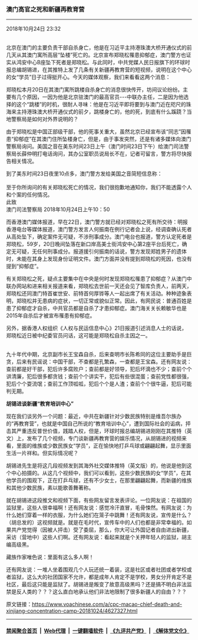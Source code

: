 ### 澳门高官之死和新疆再教育营
------------------------

<div class="published">
 <span class="date" title="中国时间">
  <time datetime="2018-10-24T23:32:26+08:00">
   2018年10月24日 23:32
  </time>
 </span>
</div>
<br/>
<div class="wsw">
 <p>
  北京在澳门的主要负责干部自杀身亡，他是在习近平主持港珠澳大桥开通仪式的前几天从其澳门寓所高层“坠楼”死亡的。北京宣布郑晓松罹患抑郁症，澳门警方也证实从鸿安中心B座坠下死者是郑晓松。与此同时，中共党媒人民日报旗下的环球时报总编胡锡进，在其推特上发了几条有关新疆再教育营的短视频，说明在这个中心的女“学员”日子过得挺开心。今天的媒体观察，我们来看看这两个消息：
 </p>
 <p>
  郑晓松本月20日在其澳门寓所跳楼自杀身亡的消息很快传开，坊间议论纷纷。主要有几个原因，一因为他是北京驻澳门的最高官员---中联办主任，二是因为他选择的这个“跳楼”的时机，很耐人寻味：他是在习近平即将要到与澳门近在咫尺的珠海来主持港珠澳大桥开通仪式的前夕，跳楼身亡的，他的死，到底有什么蹊跷？当地警察局是如何对外界说明的？
 </p>
 <p>
  由于郑晓松是中国正部级干部，他的死事关重大，虽然北京已经宣布该“同志”因罹患“抑郁症”在其澳门住所坠楼身亡，但是，由于事发突然，还是有诸多媒体向澳门警察局询问。美国之音在美东时间23日上午（澳门时间23日下午）给澳门司法警察局长薛仲明打电话询问，其办公室职员说局长不在，记者可留言，警方将尽快报告相关情况。
 </p>
 <p>
  到了美东时间23日夜里10点多，澳门警方发给美国之音简短信息称：
  <br/>
  <br/>
  至于你所询问的有关郑晓松死亡的情况，我们很抱歉地通知你，我们不能透露个人和个案的任何情况。
  <br/>
  此致
  <br/>
  澳门司法警察局 2018年10月24日上午10：50
 </p>
 <p>
  而香港澳门媒体报道，早在22日，澳门警方就已经对郑晓松之死有所交待：明报香港电台等媒体报道，澳门警方发言人何振南在例行记者会上说，经调查确认死者从高处坠下，确定案件无可疑，不涉刑事成分。澳门电台也报道，警方认定死者是郑晓松，59岁，20日晚间坠落在新口岸高美士街鸿安中心第2座平台后死亡，确定无可疑，无任何刑事成分。报道援引何振南的话说，警方发现郑姓男子的遗体时，未能在其身上发现身份证明文件。澳门方面并没有提到郑晓松的死因，也没有提到“抑郁症”。
 </p>
 <p>
  有关郑晓松之死，疑点主要集中在中央是何时发现郑晓松罹患了抑郁症？从澳门中联办网站和进来相关报道来看，郑晓松去世前一天还会见了智库负责人，前两天，郑晓松还同澳门特首崔世安、前特首何厚铧等人一起出席了有关活动。种种迹象表明，郑晓松并无患病的症状，一切正常或貌似正常。因此，有网民说：普通百姓是患了抑郁症才自杀，中共官员都是自杀了才患抑郁症。澳门海关关长赖敏华也是2015年自杀后才被宣布罹患有抑郁症。
 </p>
 <p>
  另外，据香港人权组织《人权与民运信息中心》21日报道引述消息人士的话说，郑晓松近日被中纪委官员问话，这可能是郑晓松自杀主因之一。
 </p>
 <p>
  <br/>
  九十年代中期，北京副市长王宝森自杀，后来查明市长陈希同的这位主要助手是巨贪，后来有民谣说：中国干部，不查都是孔繁森，一查都是王宝森。还有网友说：查前都是好干部，犯后许多腐败户；查前都是好领导，犯后坏滴也不少；查前个个讲清廉，犯后很多都贪钱；查前个个讲实干，犯后有些很混蛋；查前党性都很强，犯后个个耍流氓；查前工作顶呱呱，犯后个个是人渣；查前个个很牛逼，犯后可能判无期。
 </p>
 <p>
  <strong>
   胡锡进谈新疆“教育培训中心”
  </strong>
 </p>
 <p>
  现在我们谈另外一个问题：最近，中共在新疆针对少数民族特别是维吾尔族办的“再教育营”，也就是中国自己所说的“教育培训中心”，遭到国际社会的诟病，抨击其严重违反普世价值，践踏人权，但是，环球时报总编胡锡进刚刚在其推特（英文）上，发布了几个视频，专门谈新疆再教育营的娱乐情况，从胡锡进的视频来看，里面的维族或少数民族女“学员”，正在愉快地打乒乓球或翩翩起舞，显示里面生活一片祥和。但实际情况呢？
 </p>
 <p>
  胡锡进先生是将这几段视频发到其海外社交媒体推特（英文版）的，他说是他到这个中心拍摄的。从这几个视频中，我们可以看到，这些少数民族的女“学员”，在其他学员的围观下，正在打乒乓球，还有不少女士，在那里翩翩起舞，而新疆的维族和其他少数民族，素以能歌善舞著称。
 </p>
 <p>
  就在胡锡进这段推文和视频下面，有些网友留言发表评论。一位网友说：在祖国的监狱里，这些人很幸福啊！还有网友说：感觉冷汗直冒，毛骨悚然。有网友说：为什么她们穿着一样的衣服，为什么她们在笼子中跳舞！还有网友说，宣传是什么？（胡总发的）这视频就是。就是在毛时代，宣传车中的人们也都是非常幸福的。如果共产党觉得（因被人抨击）受了委屈，那么，你大可让外国记者自由进出新疆，采访（营地中）这些人们啊。还有网友说：看起来就是个关押年轻人的监狱，胡主编高级黑。
 </p>
 <p>
  藏族作家唯色说：里面有这么多人啊！
 </p>
 <p>
  还有网友说：一堆人坐着围观几个人玩还统一着装，这是社区或者社团或者学校或者监狱，这么大的社团国家不允许，都是成年人肯定不是学校，男女分开肯定不是社区，最后这只能是监狱了。胡锡进是叛变了故意高级黑吗？还是搞不明白非法监禁是反人类的？？？这么直白地承认他们非法地限制了很多新疆人的自由？？？
 </p>
 <p>
 </p>
</div>

原文链接：https://www.voachinese.com/a/cpc-macao-chief-death-and-xinjiang-concentration-camp-20181024/4627327.html


------------------------
#### [禁闻聚合首页](https://github.com/gfw-breaker/banned-news/blob/master/README.md) &nbsp;|&nbsp; [Web代理](https://github.com/gfw-breaker/open-proxy/blob/master/README.md) &nbsp;|&nbsp;  [一键翻墙软件](https://github.com/gfw-breaker/nogfw/blob/master/README.md) &nbsp;|&nbsp; [《九评共产党》](https://github.com/gfw-breaker/9ping.md/blob/master/README.md#九评之一评共产党是什么) &nbsp;|&nbsp; [《解体党文化》](https://github.com/gfw-breaker/jtdwh.md/blob/master/README.md#绪论)